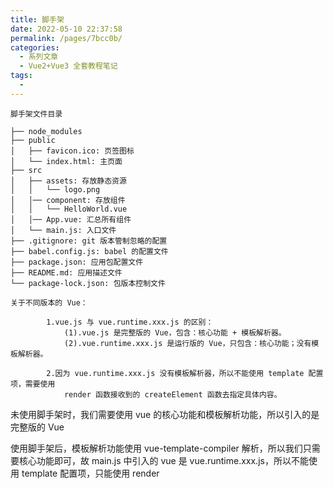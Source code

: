 ```yaml
---
title: 脚手架
date: 2022-05-10 22:37:58
permalink: /pages/7bcc0b/
categories:
  - 系列文章
  - Vue2+Vue3 全套教程笔记
tags:
  -
---
```


```
脚手架文件目录

├── node_modules
├── public
│   ├── favicon.ico: 页签图标
│   └── index.html: 主页面
├── src
│   ├── assets: 存放静态资源
│   │   └── logo.png
│   │── component: 存放组件
│   │   └── HelloWorld.vue
│   │── App.vue: 汇总所有组件
│   └── main.js: 入口文件
├── .gitignore: git 版本管制忽略的配置
├── babel.config.js: babel 的配置文件
├── package.json: 应用包配置文件
├── README.md: 应用描述文件
└── package-lock.json: 包版本控制文件
```

```
关于不同版本的 Vue：

		1.vue.js 与 vue.runtime.xxx.js 的区别：
			(1).vue.js 是完整版的 Vue，包含：核心功能 + 模板解析器。
			(2).vue.runtime.xxx.js 是运行版的 Vue，只包含：核心功能；没有模板解析器。

		2.因为 vue.runtime.xxx.js 没有模板解析器，所以不能使用 template 配置项，需要使用
			render 函数接收到的 createElement 函数去指定具体内容。
```

未使用脚手架时，我们需要使用 vue 的核心功能和模板解析功能，所以引入的是完整版的 Vue

使用脚手架后，模板解析功能使用 vue-template-compiler 解析，所以我们只需要核心功能即可，故 main.js 中引入的 vue 是 vue.runtime.xxx.js，所以不能使用 template 配置项，只能使用 render
